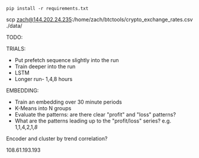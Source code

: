 ```
pip install -r requirements.txt
```

scp zach@144.202.24.235:/home/zach/btctools/crypto_exchange_rates.csv ./data/

TODO:


TRIALS:
- Put prefetch sequence slightly into the run
- Train deeper into the run
- LSTM
- Longer run- 1,4,8 hours

EMBEDDING:
- Train an embedding over 30 minute periods
- K-Means into N groups
- Evaluate the patterns: are there clear "profit" and "loss" patterns?
- What are the patterns leading up to the "profit/loss" series? e.g. 1,1,4,2,1,*8* 

Encoder and cluster by trend correlation?

108.61.193.193